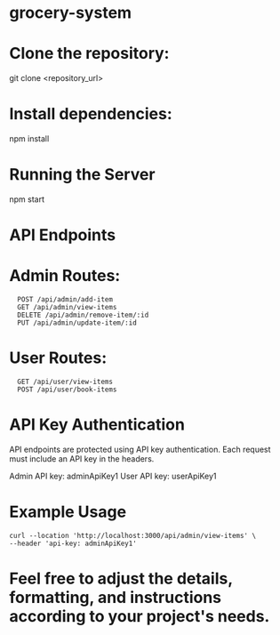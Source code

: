 # grocery-system


# Clone the repository: 
 git clone <repository_url>

# Install dependencies:
  npm install

# Running the Server
  npm start


# API Endpoints
   # Admin Routes: 
      POST /api/admin/add-item
      GET /api/admin/view-items
      DELETE /api/admin/remove-item/:id
      PUT /api/admin/update-item/:id
  # User Routes:
      GET /api/user/view-items
      POST /api/user/book-items

# API Key Authentication
  API endpoints are protected using API key authentication. Each request must include an API key in the headers.
  
  Admin API key: adminApiKey1
  User API key: userApiKey1
  
 # Example Usage

    curl --location 'http://localhost:3000/api/admin/view-items' \
    --header 'api-key: adminApiKey1'

 
# Feel free to adjust the details, formatting, and instructions according to your project's needs.





